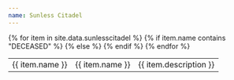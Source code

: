 ```yaml
---
name: Sunless Citadel
---
```


<table>
  {% for item in site.data.sunlesscitadel %}
  <tr>
  {% if item.name contains "DECEASED" %}
    <td class = "td1_dead"> {{ item.name }} </td>
  {% else %}
    <td class = "td1"> {{ item.name }} </td>
  {% endif %}
    <td class = "td2"> <div class = "p4">{{ item.description }} </div></td>
  </tr>
  {% endfor %}
</table>
<br><br>

